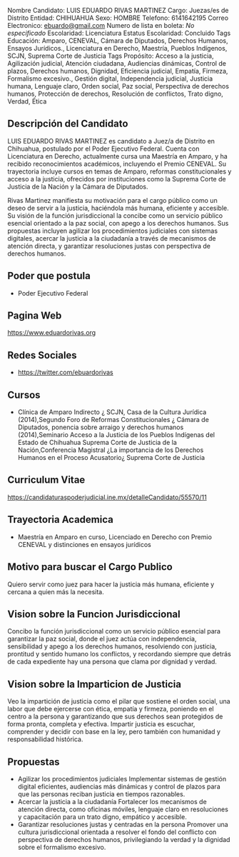 Nombre Candidato: LUIS EDUARDO RIVAS MARTINEZ
Cargo: Juezas/es de Distrito
Entidad: CHIHUAHUA
Sexo: HOMBRE
Telefono: 6141642195
Correo Electronico: ebuardo@gmail.com
Numero de lista en boleta: *No especificado*
Escolaridad: Licenciatura
Estatus Escolaridad: Concluido
Tags Educación: Amparo, CENEVAL, Cámara de Diputados, Derechos Humanos, Ensayos Jurídicos., Licenciatura en Derecho, Maestría, Pueblos Indígenos, SCJN, Suprema Corte de Justicia
Tags Propósito: Acceso a la justicia, Agilización judicial, Atención ciudadana, Audiencias dinámicas, Control de plazos, Derechos humanos, Dignidad, Eficiencia judicial, Empatía, Firmeza, Formalismo excesivo., Gestión digital, Independencia judicial, Justicia humana, Lenguaje claro, Orden social, Paz social, Perspectiva de derechos humanos, Protección de derechos, Resolución de conflictos, Trato digno, Verdad, Ética


## Descripción del Candidato 

LUIS EDUARDO RIVAS MARTINEZ es candidato a Juez/a de Distrito en Chihuahua, postulado por el Poder Ejecutivo Federal. Cuenta con Licenciatura en Derecho, actualmente cursa una Maestría en Amparo, y ha recibido reconocimientos académicos, incluyendo el Premio CENEVAL. Su trayectoria incluye cursos en temas de Amparo, reformas constitucionales y acceso a la justicia, ofrecidos por instituciones como la Suprema Corte de Justicia de la Nación y la Cámara de Diputados.

Rivas Martinez manifiesta su motivación para el cargo público como un deseo de servir a la justicia, haciéndola más humana, eficiente y accesible. Su visión de la función jurisdiccional la concibe como un servicio público esencial orientado a la paz social, con apego a los derechos humanos. Sus propuestas incluyen agilizar los procedimientos judiciales con sistemas digitales, acercar la justicia a la ciudadanía a través de mecanismos de atención directa, y garantizar resoluciones justas con perspectiva de derechos humanos.


## Poder que postula

- Poder Ejecutivo Federal


## Pagina Web

https://www.eduardorivas.org


## Redes Sociales

- https://twitter.com/ebuardorivas


## Cursos

- Clínica de Amparo Indirecto ¿ SCJN, Casa de la Cultura Jurídica (2014),Segundo Foro de Reformas Constitucionales ¿ Cámara de Diputados, ponencia sobre arraigo y derechos humanos (2014),Seminario Acceso a la Justicia de los Pueblos Indígenas del Estado de Chihuahua   Suprema Corte de Justicia de la Nación,Conferencia Magistral ¿La importancia de los Derechos Humanos en el Proceso Acusatorio¿   Suprema Corte de Justicia


## Curriculum Vitae

https://candidaturaspoderjudicial.ine.mx/detalleCandidato/55570/11


## Trayectoria Academica

- Maestría en Amparo en curso, Licenciado en Derecho con Premio CENEVAL y distinciones en ensayos jurídicos


## Motivo para buscar el Cargo Publico

Quiero servir como juez para hacer la justicia más humana, eficiente y cercana a quien más la necesita.


## Vision sobre la Funcion Jurisdiccional

Concibo la función jurisdiccional como un servicio público esencial para garantizar la paz social, donde el juez actúa con independencia, sensibilidad y apego a los derechos humanos, resolviendo con justicia, prontitud y sentido humano los conflictos, y recordando siempre que detrás de cada expediente hay una persona que clama por dignidad y verdad.


## Vision sobre la Imparticion de Justicia

Veo la impartición de justicia como el pilar que sostiene el orden social, una labor que debe ejercerse con ética, empatía y firmeza, poniendo en el centro a la persona y garantizando que sus derechos sean protegidos de forma pronta, completa y efectiva. Impartir justicia es escuchar, comprender y decidir con base en la ley, pero también con humanidad y responsabilidad histórica.


## Propuestas

- Agilizar los procedimientos judiciales Implementar sistemas de gestión digital eficientes, audiencias más dinámicas y control de plazos para que las personas reciban justicia en tiempos razonables.
- Acercar la justicia a la ciudadanía Fortalecer los mecanismos de atención directa, como oficinas móviles, lenguaje claro en resoluciones y capacitación para un trato digno, empático y accesible.
- Garantizar resoluciones justas y centradas en la persona Promover una cultura jurisdiccional orientada a resolver el fondo del conflicto con perspectiva de derechos humanos, privilegiando la verdad y la dignidad sobre el formalismo excesivo.

